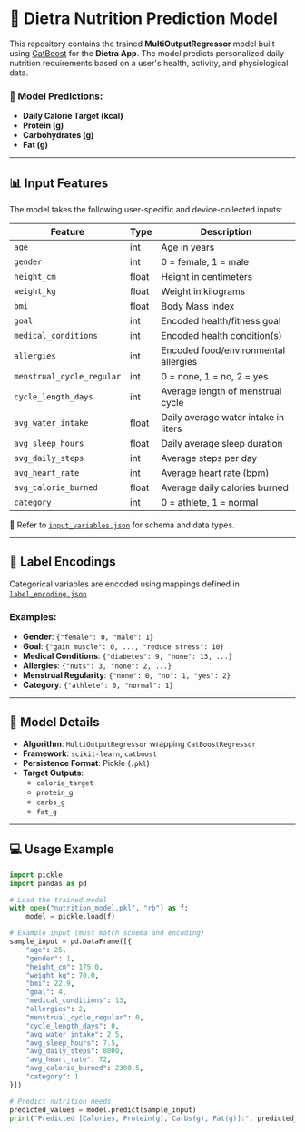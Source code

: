 # 🥗 Dietra Nutrition Prediction Model

This repository contains the trained **MultiOutputRegressor** model built using [CatBoost](https://catboost.ai/) for the **Dietra App**. The model predicts personalized daily nutrition requirements based on a user's health, activity, and physiological data.

### 🔮 Model Predictions:
- **Daily Calorie Target (kcal)**
- **Protein (g)**
- **Carbohydrates (g)**
- **Fat (g)**

---

## 📊 Input Features

The model takes the following user-specific and device-collected inputs:

| Feature                   | Type     | Description |
|--------------------------|----------|-------------|
| `age`                    | int      | Age in years |
| `gender`                 | int      | 0 = female, 1 = male |
| `height_cm`              | float    | Height in centimeters |
| `weight_kg`              | float    | Weight in kilograms |
| `bmi`                    | float    | Body Mass Index |
| `goal`                   | int      | Encoded health/fitness goal |
| `medical_conditions`     | int      | Encoded health condition(s) |
| `allergies`              | int      | Encoded food/environmental allergies |
| `menstrual_cycle_regular`| int      | 0 = none, 1 = no, 2 = yes |
| `cycle_length_days`      | int      | Average length of menstrual cycle |
| `avg_water_intake`       | float    | Daily average water intake in liters |
| `avg_sleep_hours`        | float    | Daily average sleep duration |
| `avg_daily_steps`        | int      | Average steps per day |
| `avg_heart_rate`         | int      | Average heart rate (bpm) |
| `avg_calorie_burned`     | float    | Average daily calories burned |
| `category`               | int      | 0 = athlete, 1 = normal |

📁 Refer to [`input_variables.json`](./input_variables.json) for schema and data types.

---

## 🧠 Label Encodings

Categorical variables are encoded using mappings defined in [`label_encoding.json`](./label_encoding.json).

### Examples:
- **Gender**: `{"female": 0, "male": 1}`
- **Goal**: `{"gain muscle": 0, ..., "reduce stress": 10}`
- **Medical Conditions**: `{"diabetes": 9, "none": 13, ...}`
- **Allergies**: `{"nuts": 3, "none": 2, ...}`
- **Menstrual Regularity**: `{"none": 0, "no": 1, "yes": 2}`
- **Category**: `{"athlete": 0, "normal": 1}`

---

## 🧪 Model Details

- **Algorithm**: `MultiOutputRegressor` wrapping `CatBoostRegressor`
- **Framework**: `scikit-learn`, `catboost`
- **Persistence Format**: Pickle (`.pkl`)
- **Target Outputs**:
  - `calorie_target`
  - `protein_g`
  - `carbs_g`
  - `fat_g`

---

## 💻 Usage Example

```python
import pickle
import pandas as pd

# Load the trained model
with open("nutrition_model.pkl", "rb") as f:
    model = pickle.load(f)

# Example input (must match schema and encoding)
sample_input = pd.DataFrame([{
    "age": 25,
    "gender": 1,
    "height_cm": 175.0,
    "weight_kg": 70.0,
    "bmi": 22.9,
    "goal": 4,
    "medical_conditions": 13,
    "allergies": 2,
    "menstrual_cycle_regular": 0,
    "cycle_length_days": 0,
    "avg_water_intake": 2.5,
    "avg_sleep_hours": 7.5,
    "avg_daily_steps": 8000,
    "avg_heart_rate": 72,
    "avg_calorie_burned": 2300.5,
    "category": 1
}])

# Predict nutrition needs
predicted_values = model.predict(sample_input)
print("Predicted [Calories, Protein(g), Carbs(g), Fat(g)]:", predicted_values)
